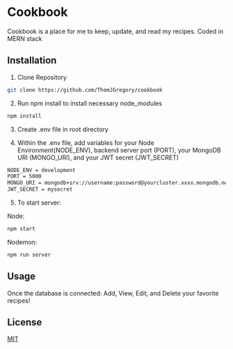 # Cookbook

Cookbook is a place for me to keep, update, and read my recipes. Coded in MERN stack

## Installation

1. Clone Repository

```bash
git clone https://github.com/ThomJGregory/cookbook
```

2. Run npm install to install necessary node_modules

```bash
npm install
```

3. Create .env file in root directory

4. Within the .env file, add variables for your Node Environment(NODE_ENV), backend server port (PORT), your MongoDB URI (MONGO_URI), and your JWT secret (JWT_SECRET)

```bash
NODE_ENV = development
PORT = 5000
MONGO_URI = mongodb+srv://username:password@yourcluster.xxxx.mongodb.net/?retryWrites=true&w=majority
JWT_SECRET = mysecret
```

5. To start server:

Node:

```bash
npm start
```

Nodemon:

```bash
npm run server
```

## Usage

Once the database is connected: Add, View, Edit, and Delete your favorite recipes!

## License

[MIT](https://choosealicense.com/licenses/mit/)
